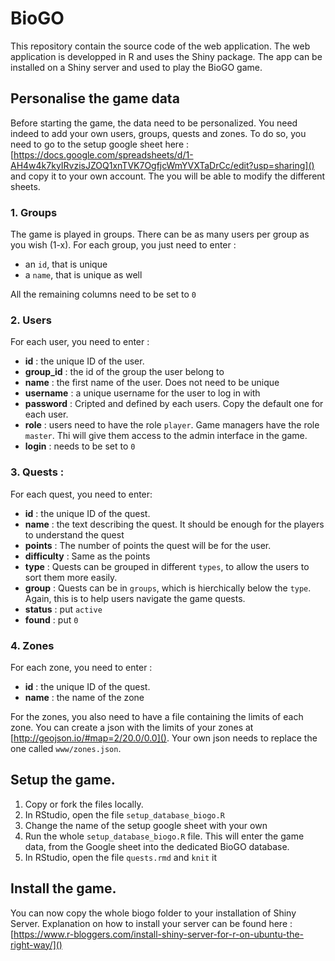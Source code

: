 # BioGO
This repository contain the source code of the web application. The web application is developped in R and uses the Shiny package. The app can be installed on a Shiny server and used to play the BioGO game. 


## Personalise the game data
Before starting the game, the data need to be personalized. You need indeed to add your own users, groups, quests and zones.  To do so, you need to go to the setup google sheet here : [https://docs.google.com/spreadsheets/d/1-AH4w4k7kyIRvzisJZOQ1xnTVK7OgfjcWmYVXTaDrCc/edit?usp=sharing]() and copy it to your own account. The  you will be able to modify the different sheets. 

### 1. Groups

The game is played in groups. There can be as many users per group as you wish (1-x). For each group, you just need to enter : 
- an `id`, that is unique
- a `name`, that is unique as well

All the remaining columns need to be set to `0`

### 2. Users

For each user, you need to enter : 

- **id** : the unique ID of the user. 
- **group_id** : the id of the group the user belong to
- **name** : the first name of the user. Does not need to be unique
- **username** : a unique username for the user to log in with
- **password** : Cripted and defined by each users. Copy the default one for each user. 
- **role** : users need to have the role `player`. Game managers have the role `master`. Thi will give them access to the admin interface in the game. 
- **login** : needs to be set to `0`

### 3. Quests : 

For each quest, you need to enter:

- **id** : the unique ID of the quest.
- **name** : the text describing the quest. It should be enough for the players to understand the quest
- **points** : The number of points the quest will be for the user. 
- **difficulty** : Same as the points
- **type** : Quests can be grouped in different `types`, to allow the users to sort them more easily. 
- **group** : Quests can be in `groups`, which is hierchically below the `type`. Again, this is to help users navigate the game quests. 
- **status** : put `active`
- **found** : put `0`


### 4. Zones 

For each zone, you need to enter : 

- **id** : the unique ID of the quest.
- **name** : the name of the zone

For the zones, you also need to have a file containing the limits of each zone. You can create a json with the limits of your zones at [http://geojson.io/#map=2/20.0/0.0](). Your own json needs to replace the one called `www/zones.json`.


## Setup the game. 

1. Copy or fork the files locally. 
4. In RStudio, open the file `setup_database_biogo.R`
5. Change the name of the setup google sheet with your own 
6. Run the whole `setup_database_biogo.R` file. This will enter the game data, from the Google sheet into the dedicated BioGO database. 
7. In RStudio, open the file `quests.rmd` and `knit` it


## Install the game. 

You can now copy the whole biogo folder to your installation of Shiny Server. Explanation on how to install your server can be found here : [https://www.r-bloggers.com/install-shiny-server-for-r-on-ubuntu-the-right-way/]() 





